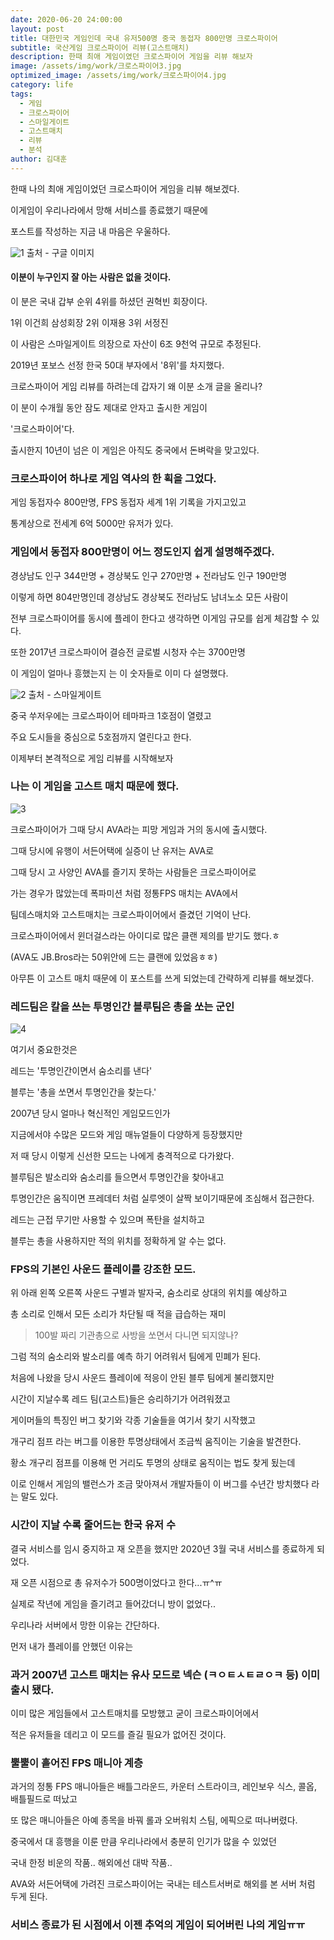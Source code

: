 ```yaml
---
date: 2020-06-20 24:00:00
layout: post
title: 대한민국 게임인데 국내 유저500명 중국 동접자 800만명 크로스파이어
subtitle: 국산게임 크로스파이어 리뷰(고스트매치)
description: 한때 최애 게임이였던 크로스파이어 게임을 리뷰 해보자
image: /assets/img/work/크로스파이어3.jpg
optimized_image: /assets/img/work/크로스파이어4.jpg
category: life
tags:
  - 게임
  - 크로스파이어
  - 스마일게이트
  - 고스트매치
  - 리뷰
  - 분석
author: 김대훈
---
```


한때 나의 최애 게임이었던 크로스파이어 게임을 리뷰 해보겠다.

이게임이 우리나라에서 망해 서비스를 종료했기 때문에

포스트를 작성하는 지금 내 마음은 우울하다.

![1](../assets/img/work/크로스파이어6.jpg)
출처 - 구글 이미지

#### 이분이 누구인지 잘 아는 사람은 없을 것이다.
이 분은 국내 갑부 순위 4위를 하셨던 권혁빈 회장이다.

1위 이건희 삼성회장 2위 이재용 3위 서정진

이 사람은 스마일게이트 의장으로 자산이 6조 9천억 규모로 추정된다.

2019년 포보스 선정 한국 50대 부자에서 '8위'를 차지했다.

크로스파이어 게임 리뷰를 하려는데 갑자기 왜 이분 소개 글을 올리나?

이 분이 수개월 동안 잠도 제대로 안자고 출시한 게임이

'크로스파이어'다.

출시한지 10년이 넘은 이 게임은 아직도 중국에서 돈벼락을 맞고있다.

### 크로스파이어 하나로 게임 역사의 한 획을 그었다.

게임 동접자수 800만명, FPS 동접자 세계 1위 기록을 가지고있고

통계상으로 전세계 6억 5000만 유저가 있다.

### 게임에서 동접자 800만명이 어느 정도인지 쉽게 설명해주겠다.
경상남도 인구 344만명 + 경상북도 인구 270만명 + 전라남도 인구 190만명

이렇게 하면 804만명인데 경상남도 경상북도 전라남도 남녀노소 모든 사람이

전부 크로스파이어를 동시에 플레이 한다고 생각하면 이게임 규모를 쉽게 체감할 수 있다.

또한 2017년 크로스파이어 결승전 글로벌 시청자 수는 3700만명

이 게임이 얼마나 흥했는지 는 이 숫자들로 이미 다 설명했다.

![2](../assets/img/work/크로스파이어5.jpg)
출처 - 스마일게이트

중국 쑤저우에는 크로스파이어 테마파크 1호점이 열렸고

주요 도시들을 중심으로 5호점까지 열린다고 한다.

이제부터 본격적으로 게임 리뷰를 시작해보자


### 나는 이 게임을 고스트 매치 때문에 했다.

![3](../assets/img/work/크로스파이어2.jpg)

크로스파이어가 그때 당시 AVA라는 피망 게임과 거의 동시에 출시했다.

그때 당시에 유행이 서든어택에 실증이 난 유저는 AVA로

그때 당시 고 사양인 AVA를 즐기지 못하는 사람들은 크로스파이어로

가는 경우가 많았는데 폭파미션 처럼 정통FPS 매치는 AVA에서

팀데스매치와 고스트매치는 크로스파이어에서 즐겼던 기억이 난다.

크로스파이어에서 윈더걸스라는 아이디로 많은 클랜 제의를 받기도 했다.ㅎ

(AVA도 JB.Bros라는 50위안에 드는 클랜에 있었음ㅎㅎ)

아무튼 이 고스트 매치 때문에 이 포스트를 쓰게 되었는데 간략하게 리뷰를 해보겠다.

### 레드팀은 칼을 쓰는 투명인간 블루팀은 총을 쏘는 군인

![4](../assets/img/work/크로스파이어1.jpg)

여기서 중요한것은

레드는 '투명인간이면서 숨소리를 낸다'

블루는 '총을 쏘면서 투명인간을 찾는다.'

2007년 당시 얼마나 혁신적인 게임모드인가

지금에서야 수많은 모드와 게임 매뉴얼들이 다양하게 등장했지만

저 때 당시 이렇게 신선한 모드는 나에게 충격적으로 다가왔다.

블루팀은 발소리와 숨소리를 들으면서 투명인간을 찾아내고

투명인간은 움직이면 프레데터 처럼 실루엣이 살짝 보이기때문에 조심해서 접근한다.

레드는 근접 무기만 사용할 수 있으며 폭탄을 설치하고

블루는 총을 사용하지만 적의 위치를 정확하게 알 수는 없다.

### FPS의 기본인 사운드 플레이를 강조한 모드.

위 아래 왼쪽 오른쪽 사운드 구별과 발자국, 숨소리로 상대의 위치를 예상하고

총 소리로 인해서 모든 소리가 차단될 때 적을 급습하는 재미

> 100발 짜리 기관총으로 사방을 쏘면서 다니면 되지않나?

그럼 적의 숨소리와 발소리를 예측 하기 어려워서 팀에게 민폐가 된다.

처음에 나왔을 당시 사운드 플레이에 적응이 안된 블루 팀에게 불리했지만

시간이 지날수록 레드 팀(고스트)들은 승리하기가 어려워졌고

게이머들의 특징인 버그 찾기와 각종 기술들을 여기서 찾기 시작했고

개구리 점프 라는 버그를 이용한 투명상태에서 조금씩 움직이는 기술을 발견한다.

황소 개구리 점프를 이용해 먼 거리도 투명의 상태로 움직이는 법도 찾게 됬는데

이로 인해서 게임의 밸런스가 조금 맞아져서 개발자들이 이 버그를 수년간 방치했다 라는 말도 있다.

### 시간이 지날 수록 줄어드는 한국 유저 수
결국 서비스를 임시 중지하고 재 오픈을 했지만 2020년 3월 국내 서비스를 종료하게 되었다.

재 오픈 시점으로 총 유저수가 500명이었다고 한다...ㅠ^ㅠ

실제로 작년에 게임을 즐기려고 들어갔더니 방이 없었다..

우리나라 서버에서 망한 이유는 간단하다.

먼저 내가 플레이를 안했던 이유는 

### 과거 2007년 고스트 매치는 유사 모드로 넥슨 (ㅋㅇㅌㅅㅌㄹㅇㅋ 등) 이미 출시 됐다.
이미 많은 게임들에서 고스트매치를 모방했고 굳이 크로스파이어에서 

적은 유저들을 데리고 이 모드를 즐길 필요가 없어진 것이다.

### 뿔뿔이 흩어진 FPS 매니아 계층 
과거의 정통 FPS 매니아들은 배틀그라운드, 카운터 스트라이크, 레인보우 식스, 콜옵, 배틀필드로 떠났고

또 많은 매니아들은 아예 종목을 바꿔 롤과 오버워치 스팀, 에픽으로 떠나버렸다.

중국에서 대 흥행을 이룬 만큼 우리나라에서 충분히 인기가 많을 수 있었던

국내 한정 비운의 작품.. 해외에선 대박 작품..

AVA와 서든어택에 가려진 크로스파이어는 국내는 테스트서버로 해외를 본 서버 처럼 두게 된다.

### 서비스 종료가 된 시점에서 이젠 추억의 게임이 되어버린 나의 게임ㅠㅠ




